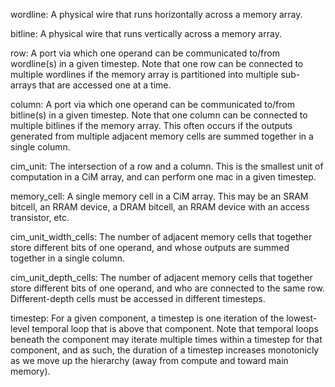 wordline:
  A physical wire that runs horizontally across a memory array.

bitline:
  A physical wire that runs vertically across a memory array.

row:
  A port via which one operand can be communicated to/from wordline(s) in
  a given timestep. Note that one row can be connected to multiple wordlines
  if the memory array is partitioned into multiple sub-arrays that are
  accessed one at a time.
  
column:
  A port via which one operand can be communicated to/from bitline(s) in
  a given timestep. Note that one column can be connected to multiple bitlines
  if the memory array. This often occurs if the outputs generated from
  multiple adjacent memory cells are summed together in a single column.

cim_unit:
  The intersection of a row and a column. This is the smallest unit of
  computation in a CiM array, and can perform one mac in a given
  timestep.

memory_cell:
  A single memory cell in a CiM array. This may be an SRAM bitcell, an RRAM
  device, a DRAM bitcell, an RRAM device with an access transistor, etc.

cim_unit_width_cells:
  The number of adjacent memory cells that together store different bits of
  one operand, and whose outputs are summed together in a single column.

cim_unit_depth_cells:
  The number of adjacent memory cells that together store different bits of
  one operand, and who are connected to the same row. Different-depth cells
  must be accessed in different timesteps.

timestep:
  For a given component, a timestep is one iteration of the lowest-level
  temporal loop that is above that component. Note that temporal loops beneath
  the component may iterate multiple times within a timestep for that component,
  and as such, the duration of a timestep increases monotonicly as we move
  up the hierarchy (away from compute and toward main memory).